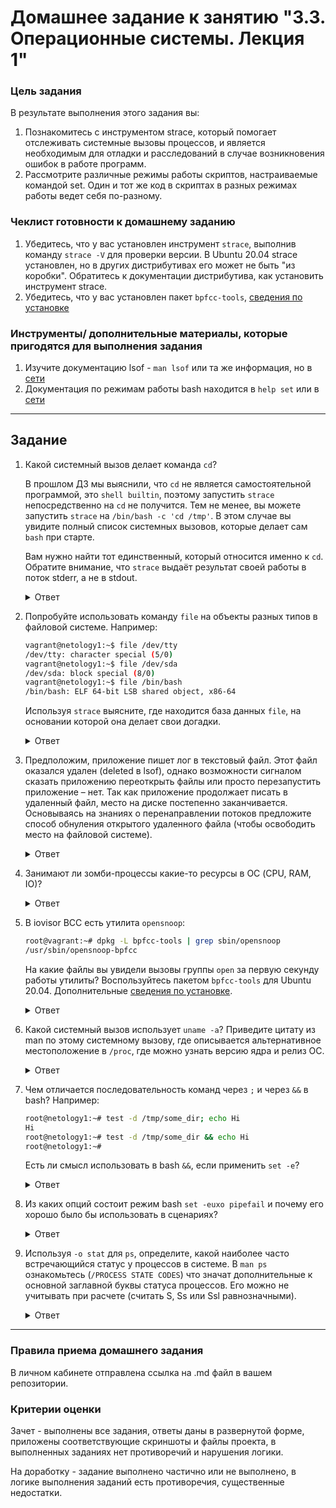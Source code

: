 # Домашнее задание к занятию "3.3. Операционные системы. Лекция 1"

### Цель задания

В результате выполнения этого задания вы:

1. Познакомитесь с инструментом strace, который помогает отслеживать системные вызовы процессов, и является необходимым для отладки и расследований в случае возникновения ошибок в работе программ.
2. Рассмотрите различные режимы работы скриптов, настраиваемые командой set. Один и тот же код в скриптах в разных режимах работы ведет себя по-разному.

### Чеклист готовности к домашнему заданию

1. Убедитесь, что у вас установлен инструмент `strace`, выполнив команду `strace -V` для проверки версии. В Ubuntu 20.04 strace установлен, но в других дистрибутивах его может не быть "из коробки". Обратитесь к документации дистрибутива, как установить инструмент strace.
2. Убедитесь, что у вас установлен пакет `bpfcc-tools`, [сведения по установке](https://github.com/iovisor/bcc/blob/master/INSTALL.md)

### Инструменты/ дополнительные материалы, которые пригодятся для выполнения задания

1. Изучите документацию lsof - `man lsof` или та же информация, но в [сети](https://linux.die.net/man/8/lsof)
2. Документация по режимам работы bash находится в `help set` или в [сети](https://www.gnu.org/software/bash/manual/html_node/The-Set-Builtin.html)

------

## Задание

1. Какой системный вызов делает команда `cd`? 

    В прошлом ДЗ мы выяснили, что `cd` не является самостоятельной  программой, это `shell builtin`, поэтому запустить `strace` непосредственно на `cd` не получится. Тем не менее, вы можете запустить `strace` на `/bin/bash -c 'cd /tmp'`. В этом случае вы увидите полный список системных вызовов, которые делает сам `bash` при старте. 

    Вам нужно найти тот единственный, который относится именно к `cd`. Обратите внимание, что `strace` выдаёт результат своей работы в поток stderr, а не в stdout.
	
	
	<details>
	<summary>Ответ</summary>

		$ strace -o trace_cd.out /bin/bash -c 'cd /tmp'
		$ less trace_cd.out | grep cd
		execve("/bin/bash", ["/bin/bash", "-c", "cd /tmp"], 0x7ffe2f6240c0 /* 23 vars */) = 0

	</details>
	
	
2. Попробуйте использовать команду `file` на объекты разных типов в файловой системе. Например:
    ```bash
    vagrant@netology1:~$ file /dev/tty
    /dev/tty: character special (5/0)
    vagrant@netology1:~$ file /dev/sda
    /dev/sda: block special (8/0)
    vagrant@netology1:~$ file /bin/bash
    /bin/bash: ELF 64-bit LSB shared object, x86-64
    ```
    Используя `strace` выясните, где находится база данных `file`, на основании которой она делает свои догадки.
	
	
	<details>
	<summary>Ответ</summary>

		База данных file находится в файле /usr/share/misc/magic.mgc:
		Из вывода strace:
		#read(3, "# Magic local data for file(1) c"..., 4096) = 111
		#read(3, "", 4096)                       = 0
		#close(3)                                = 0
		#openat(AT_FDCWD, "/usr/share/misc/magic.mgc", O_RDONLY) = 3
		
		$ file /usr/share/misc/magic.mgc
		/usr/share/misc/magic.mgc: symbolic link to ../../lib/file/magic.mgc
		
		$ file ../../lib/file/magic.mgc
		../../lib/file/magic.mgc: magic binary file for file(1) cmd (version 14) (little endian)

	</details>
	
	
3. Предположим, приложение пишет лог в текстовый файл. Этот файл оказался удален (deleted в lsof), однако возможности сигналом сказать приложению переоткрыть файлы или просто перезапустить приложение – нет. Так как приложение продолжает писать в удаленный файл, место на диске постепенно заканчивается. Основываясь на знаниях о перенаправлении потоков предложите способ обнуления открытого удаленного файла (чтобы освободить место на файловой системе).
	
	
	<details>
	<summary>Ответ</summary>

		Почистить можно командой: cat /dev/null > /proc/<PID>/fd/1 или echo '' > /proc/<PID>/fd/1
		До очистки размер 74
		$ lsof | grep del
		log_proc. 2474                        vagrant    1w      REG              253,0       74    1323887 /home/vagrant/test_screen.out  deleted)
		sleep     2513                        vagrant    1w      REG              253,0       74    1323887 /home/vagrant/test_screen.out  deleted)
		
		После очистки размер 0
		$ lsof | grep del
		log_proc. 2474                        vagrant    1w      REG              253,0        0    1323887 /home/vagrant/test_screen.out  deleted)
		sleep     2597                        vagrant    1w      REG              253,0        0    1323887 /home/vagrant/test_screen.out  deleted)


	</details>
	
	
4. Занимают ли зомби-процессы какие-то ресурсы в ОС (CPU, RAM, IO)?
	
	
	<details>
	<summary>Ответ</summary>

		Нет. Зомби процезз завершил свою работу.

	</details>
	
	
5. В iovisor BCC есть утилита `opensnoop`:
    ```bash
    root@vagrant:~# dpkg -L bpfcc-tools | grep sbin/opensnoop
    /usr/sbin/opensnoop-bpfcc
    ```
    На какие файлы вы увидели вызовы группы `open` за первую секунду работы утилиты? Воспользуйтесь пакетом `bpfcc-tools` для Ubuntu 20.04. Дополнительные [сведения по установке](https://github.com/iovisor/bcc/blob/master/INSTALL.md).
	
	
	<details>
	<summary>Ответ</summary>

		# strace -o trace_bpfcc-tools.out opensnoop-bpfcc
		
		# grep open trace_bpfcc-tools.out
		openat(AT_FDCWD, "/etc/ld.so.cache", O_RDONLY|O_CLOEXEC) = 3
		openat(AT_FDCWD, "/lib/x86_64-linux-gnu/libc.so.6", O_RDONLY|O_CLOEXEC) = 3
		openat(AT_FDCWD, "/lib/x86_64-linux-gnu/libpthread.so.0", O_RDONLY|O_CLOEXEC) = 3
		openat(AT_FDCWD, "/lib/x86_64-linux-gnu/libdl.so.2", O_RDONLY|O_CLOEXEC) = 3
		openat(AT_FDCWD, "/lib/x86_64-linux-gnu/libutil.so.1", O_RDONLY|O_CLOEXEC) = 3
		openat(AT_FDCWD, "/lib/x86_64-linux-gnu/libm.so.6", O_RDONLY|O_CLOEXEC) = 3
		openat(AT_FDCWD, "/lib/x86_64-linux-gnu/libexpat.so.1", O_RDONLY|O_CLOEXEC) = 3
		openat(AT_FDCWD, "/lib/x86_64-linux-gnu/libz.so.1", O_RDONLY|O_CLOEXEC) = 3
		openat(AT_FDCWD, "/usr/lib/locale/locale-archive", O_RDONLY|O_CLOEXEC) = 3
		openat(AT_FDCWD, "/usr/lib/x86_64-linux-gnu/gconv/gconv-modules.cache", O_RDONLY) = 3
		openat(AT_FDCWD, "/usr/bin/pyvenv.cfg", O_RDONLY) = -1 ENOENT (No such file or directory)
		openat(AT_FDCWD, "/usr/pyvenv.cfg", O_RDONLY) = -1 ENOENT (No such file or directory)
		openat(AT_FDCWD, "/etc/localtime", O_RDONLY|O_CLOEXEC) = 3
		...

	</details>
	
	
6. Какой системный вызов использует `uname -a`? Приведите цитату из man по этому системному вызову, где описывается альтернативное местоположение в `/proc`, где можно узнать версию ядра и релиз ОС.
	
	
	<details>
	<summary>Ответ</summary>

		>> Какой системный вызов использует `uname -a`?
		execve("/usr/bin/uname", ["uname", "-a"], 0x7ffd75dbfd48 /* 23 vars */) = 0
		
		Узнать версию ядра и релиз ОС можно открыв файл /proc/version
		/proc/sys/kernel/ostype and /proc/sys/kernel/osrelease
		These files give substrings of /proc/version.


	</details>
	
	
7. Чем отличается последовательность команд через `;` и через `&&` в bash? Например:
    ```bash
    root@netology1:~# test -d /tmp/some_dir; echo Hi
    Hi
    root@netology1:~# test -d /tmp/some_dir && echo Hi
    root@netology1:~#
    ```
    Есть ли смысл использовать в bash `&&`, если применить `set -e`?
	
	
	<details>
	<summary>Ответ</summary>

		При запуске `test -d /tmp/some_dir; echo Hi` выполнится сначала первая часть `test -d /tmp/some_dir`, затем вторая `echo Hi`. Вторая команда выполнится после любого завершения первой.
		При запуске `test -d /tmp/some_dir && echo Hi` выполнятся, если обе команды будут успешные. Т.е. если первая команда выполнится с ошибками, то вторая не будет выполнятся.
		
		Если применить `set -e`, то после успешного выполнения команды произойдет выход из системы. Выйти немедленно, если команда завершается с ненулевым статусом.

	</details>
	
	
8. Из каких опций состоит режим bash `set -euxo pipefail` и почему его хорошо было бы использовать в сценариях?
	
	
	<details>
	<summary>Ответ</summary>

		set -e	# Выйти немедленно, если команда завершается с ненулевым статусом
		set -u	# Директива set -u в начале скрипта выводит ошибку в оболочке, если скрипт запускает неопределенную переменную
		set -x	# Печатать команды и их аргументы по мере их выполнения
		set -o	# option-name в данном случае pipefail
		pipefail	# заставляет возвращать статус выхода последней команды для выхода с ненулевым статусом. Он возвращает ноль, если все команды в завершаются успешно. Эта опция отключена по умолчанию.

	</details>
	
	
9. Используя `-o stat` для `ps`, определите, какой наиболее часто встречающийся статус у процессов в системе. В `man ps` ознакомьтесь (`/PROCESS STATE CODES`) что значат дополнительные к основной заглавной буквы статуса процессов. Его можно не учитывать при расчете (считать S, Ss или Ssl равнозначными).
	
	
	<details>
	<summary>Ответ</summary>

		$ ps -o stat
		STAT
		Ss
		R+
		
		S - прерывистый сон (ожидание завершения события)
		s - является лидером сессии

	</details>
	
----

### Правила приема домашнего задания

В личном кабинете отправлена ссылка на .md файл в вашем репозитории.


### Критерии оценки

Зачет - выполнены все задания, ответы даны в развернутой форме, приложены соответствующие скриншоты и файлы проекта, в выполненных заданиях нет противоречий и нарушения логики.

На доработку - задание выполнено частично или не выполнено, в логике выполнения заданий есть противоречия, существенные недостатки. 
